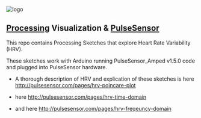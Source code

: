 ![logo](https://avatars0.githubusercontent.com/u/7002937?v=3&s=200)


## <a href="https://processing.org"> Processing</a> Visualization & <a href="http://www.pulsesensor.com">PulseSensor</a>

This repo contains Processing Sketches that explore Heart Rate Variability (HRV).

These sketches work with Arduino running PulseSensor_Amped v1.5.0 code and plugged into PulseSensor hardware.

*  A thorough description of HRV and explication of these sketches is here
http://pulsesensor.com/pages/hrv-poincare-plot

*  here
http://pulsesensor.com/pages/hrv-time-domain

*  and here
http://pulsesensor.com/pages/hrv-freqeuncy-domain
